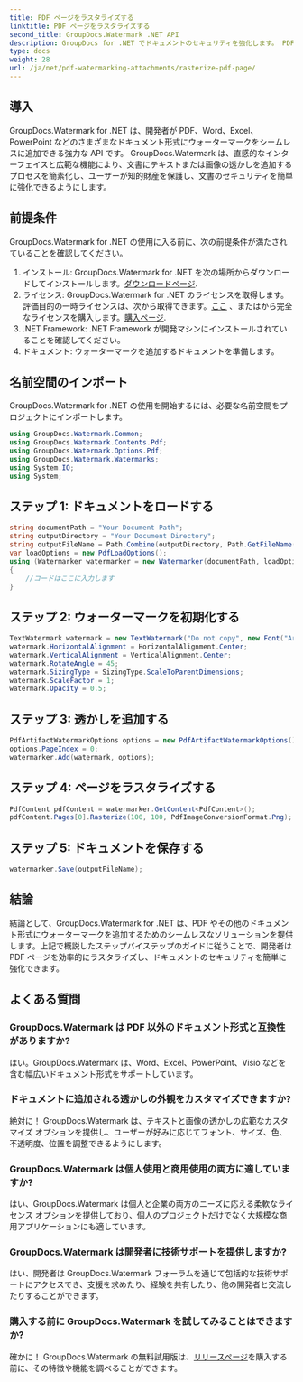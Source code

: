 ```yaml
---
title: PDF ページをラスタライズする
linktitle: PDF ページをラスタライズする
second_title: GroupDocs.Watermark .NET API
description: GroupDocs for .NET でドキュメントのセキュリティを強化します。 PDF やその他の形式にウォーターマークをシームレスに追加します。
type: docs
weight: 28
url: /ja/net/pdf-watermarking-attachments/rasterize-pdf-page/
---
```

## 導入
GroupDocs.Watermark for .NET は、開発者が PDF、Word、Excel、PowerPoint などのさまざまなドキュメント形式にウォーターマークをシームレスに追加できる強力な API です。 GroupDocs.Watermark は、直感的なインターフェイスと広範な機能により、文書にテキストまたは画像の透かしを追加するプロセスを簡素化し、ユーザーが知的財産を保護し、文書のセキュリティを簡単に強化できるようにします。
## 前提条件
GroupDocs.Watermark for .NET の使用に入る前に、次の前提条件が満たされていることを確認してください。
1. インストール: GroupDocs.Watermark for .NET を次の場所からダウンロードしてインストールします。[ダウンロードページ](https://releases.groupdocs.com/Watermark/net/).
2. ライセンス: GroupDocs.Watermark for .NET のライセンスを取得します。評価目的の一時ライセンスは、次から取得できます。[ここ](https://purchase.groupdocs.com/temporary-license/) 、またはから完全なライセンスを購入します。[購入ページ](https://purchase.groupdocs.com/buy).
3. .NET Framework: .NET Framework が開発マシンにインストールされていることを確認してください。
4. ドキュメント: ウォーターマークを追加するドキュメントを準備します。

## 名前空間のインポート
GroupDocs.Watermark for .NET の使用を開始するには、必要な名前空間をプロジェクトにインポートします。
```csharp
using GroupDocs.Watermark.Common;
using GroupDocs.Watermark.Contents.Pdf;
using GroupDocs.Watermark.Options.Pdf;
using GroupDocs.Watermark.Watermarks;
using System.IO;
using System;
```
## ステップ 1: ドキュメントをロードする
```csharp
string documentPath = "Your Document Path";
string outputDirectory = "Your Document Directory";
string outputFileName = Path.Combine(outputDirectory, Path.GetFileName(documentPath));
var loadOptions = new PdfLoadOptions();
using (Watermarker watermarker = new Watermarker(documentPath, loadOptions))
{
    //コードはここに入力します
}
```
## ステップ 2: ウォーターマークを初期化する
```csharp
TextWatermark watermark = new TextWatermark("Do not copy", new Font("Arial", 8));
watermark.HorizontalAlignment = HorizontalAlignment.Center;
watermark.VerticalAlignment = VerticalAlignment.Center;
watermark.RotateAngle = 45;
watermark.SizingType = SizingType.ScaleToParentDimensions;
watermark.ScaleFactor = 1;
watermark.Opacity = 0.5;
```
## ステップ 3: 透かしを追加する
```csharp
PdfArtifactWatermarkOptions options = new PdfArtifactWatermarkOptions();
options.PageIndex = 0;
watermarker.Add(watermark, options);
```
## ステップ 4: ページをラスタライズする
```csharp
PdfContent pdfContent = watermarker.GetContent<PdfContent>();
pdfContent.Pages[0].Rasterize(100, 100, PdfImageConversionFormat.Png);
```
## ステップ 5: ドキュメントを保存する
```csharp
watermarker.Save(outputFileName);
```

## 結論
結論として、GroupDocs.Watermark for .NET は、PDF やその他のドキュメント形式にウォーターマークを追加するためのシームレスなソリューションを提供します。上記で概説したステップバイステップのガイドに従うことで、開発者は PDF ページを効率的にラスタライズし、ドキュメントのセキュリティを簡単に強化できます。
## よくある質問
### GroupDocs.Watermark は PDF 以外のドキュメント形式と互換性がありますか?
はい。GroupDocs.Watermark は、Word、Excel、PowerPoint、Visio などを含む幅広いドキュメント形式をサポートしています。
### ドキュメントに追加される透かしの外観をカスタマイズできますか?
絶対に！ GroupDocs.Watermark は、テキストと画像の透かしの広範なカスタマイズ オプションを提供し、ユーザーが好みに応じてフォント、サイズ、色、不透明度、位置を調整できるようにします。
### GroupDocs.Watermark は個人使用と商用使用の両方に適していますか?
はい、GroupDocs.Watermark は個人と企業の両方のニーズに応える柔軟なライセンス オプションを提供しており、個人のプロジェクトだけでなく大規模な商用アプリケーションにも適しています。
### GroupDocs.Watermark は開発者に技術サポートを提供しますか?
はい、開発者は GroupDocs.Watermark フォーラムを通じて包括的な技術サポートにアクセスでき、支援を求めたり、経験を共有したり、他の開発者と交流したりすることができます。
### 購入する前に GroupDocs.Watermark を試してみることはできますか?
確かに！ GroupDocs.Watermark の無料試用版は、[リリースページ](https://releases.groupdocs.com/)を購入する前に、その特徴や機能を調べることができます。